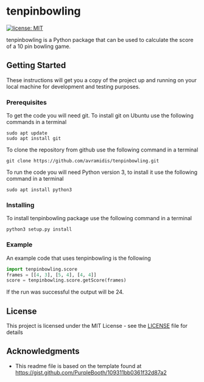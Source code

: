 # tenpinbowling

[![license: MIT](https://img.shields.io/github/license/mashape/apistatus.svg)](https://github.com/avramidis/sodecl/blob/master/LICENSE)

tenpinbowling is a Python package that can be used to calculate the score of a 10 pin bowling game. 

## Getting Started

These instructions will get you a copy of the project up and running on your local machine for development and testing purposes.

### Prerequisites

To get the code you will need git. To install git on Ubuntu use the following commands in a terminal

```
sudo apt update
sudo apt install git
```

To clone the repository from github use the following command in a terminal

```
git clone https://github.com/avramidis/tenpinbowling.git
```

To run the code you will need Python version 3, to install it use the following command in a terminal

```
sudo apt install python3
```

### Installing

To install tenpinbowling package use the following command in a terminal

```
python3 setup.py install
```

### Example

An example code that uses tenpinbowling is the following

```python
import tenpinbowling.score
frames = [[4, 3], [5, 4], [4, 4]]
score = tenpinbowling.score.getScore(frames)
```

If the run was successful the output will be 24.

## License

This project is licensed under the MIT License - see the [LICENSE](LICENSE) file for details

## Acknowledgments

* This readme file is based on the template found at https://gist.github.com/PurpleBooth/109311bb0361f32d87a2
